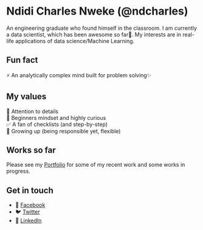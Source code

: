 # Ndidi Charles Nweke (@ndcharles)

An engineering graduate who found himself in the classroom. I am currently a data scientist, which has been awesome so far🙌. My interests are in real-life applications of data science/Machine Learning.

## Fun fact
⚡ An analytically complex mind built for problem solving✨<br>

## My values
🔭 Attention to details<br>
🌱 Beginners mindset and highly curious<br>
✅ A fan of checklists (and step-by-step)<br>
🚀 Growing up (being responsible yet, flexible)<br>

<!--
👋 💖 Safety and trust<br>
🌟 Expression as authentic self<br>
🍏 Beginner's mindset and curiosity<br>
 Shared norms<br>
🚀 Elevate the underrepresented
🔪
 💕
- 🔭 I’m currently working on ...
- 🌱 I’m currently learning ...
- 👯 I’m looking to collaborate on ...
- 🤔 I’m looking for help with ...
- 💬 Ask me about ...
- 📫 How to reach me: ...
- 😄 Pronouns: ...
- ⚡ Fun fact: ...

* :bulb: Personal site: [Opendiari!](https://www.opendiari.com)<br>

#### ... more on me and about MyLifeInTech are [also available](https://www.opendiari.com/topics/my-life-in-tech).

-->

## Works so far
Please see my [Portfolio](https://ndcharles.github.io) for some of my recent work and some works in progress.

## Get in touch
* :iphone: [Facebook](https://www.facebook.com/ndcharles) 
* :bird: [Twitter](https://twitter.com/nndcharles)<br>
* :necktie: [LinkedIn](https://www.linkedin.com/in/nndcharles)<br>
